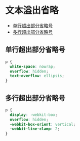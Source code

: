 # 文本溢出省略

- [单行超出部分省略号](#单行超出部分省略号)
- [多行超出部分省略号](#多行超出部分省略号)

## 单行超出部分省略号

```css
p {
  white-space: nowrap;
  overflow: hidden;
  text-overflow: ellipsis;
}
```

## 多行超出部分省略号

```css
p {
  display: -webkit-box;
  overflow: hidden;
  -webkit-box-orient: vertical;
  -webkit-line-clamp: 2;
}
```
